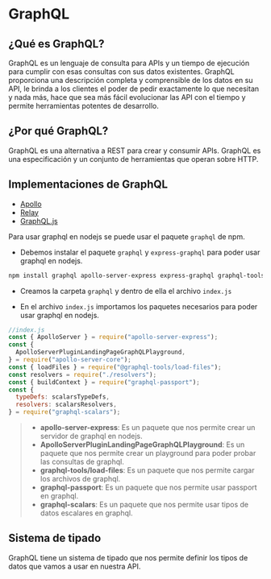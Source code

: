 # GraphQL

## ¿Qué es GraphQL?

GraphQL es un lenguaje de consulta para APIs y un tiempo de ejecución para cumplir con esas consultas con sus datos existentes. GraphQL proporciona una descripción completa y comprensible de los datos en su API, le brinda a los clientes el poder de pedir exactamente lo que necesitan y nada más, hace que sea más fácil evolucionar las API con el tiempo y permite herramientas potentes de desarrollo.

## ¿Por qué GraphQL?

GraphQL es una alternativa a REST para crear y consumir APIs. GraphQL es una especificación y un conjunto de herramientas que operan sobre HTTP.

## Implementaciones de GraphQL

- [Apollo](https://www.apollographql.com/)
- [Relay](https://relay.dev/)
- [GraphQL.js](https://graphql.org/graphql-js/)

Para usar graphql en nodejs se puede usar el paquete `graphql` de npm.

- Debemos instalar el paquete `graphql` y `express-graphql` para poder usar graphql en nodejs.

```bash
npm install graphql apollo-server-express express-graphql graphql-tools/load-files
```

- Creamos la carpeta `graphql` y dentro de ella el archivo `index.js`

- En el archivo `index.js` importamos los paquetes necesarios para poder usar graphql en nodejs.

```js
//index.js
const { ApolloServer } = require("apollo-server-express");
const {
  ApolloServerPluginLandingPageGraphQLPlayground,
} = require("apollo-server-core");
const { loadFiles } = require("@graphql-tools/load-files");
const resolvers = require("./resolvers");
const { buildContext } = require("graphql-passport");
const {
  typeDefs: scalarsTypeDefs,
  resolvers: scalarsResolvers,
} = require("graphql-scalars");
```

> - **apollo-server-express**: Es un paquete que nos permite crear un servidor de graphql en nodejs.
> - **ApolloServerPluginLandingPageGraphQLPlayground**: Es un paquete que nos permite crear un playground para poder probar las consultas de graphql.
> - **graphql-tools/load-files**: Es un paquete que nos permite cargar los archivos de graphql.
> - **graphql-passport**: Es un paquete que nos permite usar passport en graphql.
> - **graphql-scalars**: Es un paquete que nos permite usar tipos de datos escalares en graphql.

## Sistema de tipado

GraphQL tiene un sistema de tipado que nos permite definir los tipos de datos que vamos a usar en nuestra API.
